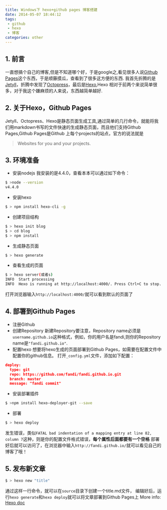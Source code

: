 ```yaml
---
title: Windows下 hexo+github pages 博客搭建
date: 2014-05-07 18:44:12
tags: 
 - github
 - hexo
 - 博客
categories: other
---
```

## 1. 前言

一直想搞个自己的博客,但是不知道哪个好，于是google之,看见很多人说[Github Pages](https://pages.github.com/)这个东西，于是顺藤摸瓜，查看到了很多这方便的东西.
我首先折腾的是[Jetyll](http://jekyll.bootcss.com/)，折腾中发现了[Octopress](http://octopress.org/)，最后是[Hexo](https://hexo.io/),Hexo 相对于前两个来说简单很多，对于我这个嫌麻烦的人来说，东西越简单越好.
<!-- more --> 
## 2. 关于Hexo，Github Pages
Jetyll、Octopress、Hexo是静态页面生成工具,通过简单的几行命令，就能将我们用markdown书写的文件快速的生成静态页面，而且他们支持Github Pages,Github Pages是Github 上每个projects的站点，官方的说法就是 
> Websites for you and your projects.

## 3. 环境准备
* 安装nodejs
我安装的是4.4.0，查看本本可以通过如下命令：
``` bash
$ >node --version
v4.4.0
```
* 安装hexo
``` bash
$ > npm install hexo-cli -g
```
* 创建项目结构
``` bash
$ > hexo init blog
$ > cd blog
$ > npm install
```
* 生成静态页面
``` bash
$ > hexo generate
```
* 查看生成的页面
``` bash
$ > hexo server(或者s)
INFO  Start processing
INFO  Hexo is running at http://localhost:4000/. Press Ctrl+C to stop.
```
打开浏览器输入`http://localhost:4000/`就可以看到默认的页面了
## 4. 部署到Github Pages
* 注册Github
* 创建Repository
新建Repository要注意，Repository name必须是`username.github.io`这种格式，例如，你的用户名是fandi,则你的Repository name是`"fandi.github.io"`.
* 配置hexo
想要将hexo生成的页面部署到Github Pages，如需要在配置文件中配置你的github信息。
打开`_config.yml`文件，添加如下配置：
```json
deploy:
  type: git
  repo: https://github.com/fandi/fandi.github.io.git
  branch: master
  message: "fandi commit"
```
* 安装部署插件
``` bash
$ >npm install hexo-deployer-git --save
```
* 部署
``` bash
$ > hexo deploy
```
发生错误，类似`FATAL bad indentation of a mapping entry at line 82, column 7`这种，则是你的配置文件格式错误，**每个属性后面都要有一个空格**
部署好后就可以访问了，在浏览器中输入`http://fandi.github.io/`就可以看见自己的博客了哦！
## 5. 发布新文章
``` bash
$ > hexo new "title"
```
通过这样一行命令，就可以在`source`目录下创建一个title.md文件，
编辑好后，运行`hexo generate`和`hexo deploy`就可以将文章部署到Github Pages上
More info: [Hexo doc](https://hexo.io/docs/)
